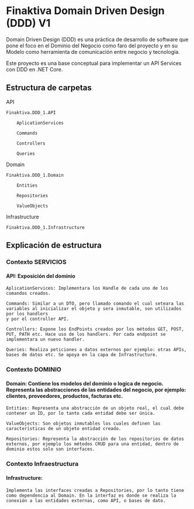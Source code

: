 # Finaktiva Domain Driven Design (DDD) V1

Domain Driven Design (DDD) es una práctica de desarrollo de software que pone el foco en el Dominio del Negocio como faro del proyecto 
y en su Modelo como herramienta de comunicación entre negocio y tecnología.

Este proyecto es una base conceptual para implementar un API Services con DDD en .NET Core.


## Estructura de carpetas

API

	Finaktiva.DDD_1.API

		AplicationServices

		Commands

		Controllers

		Queries

Domain

	Finaktiva.DDD_1.Domain
		
		Entities
		
		Repositories
		
		ValueObjects
	
Infrastructure
	
	Finaktiva.DDD_1.Infrastructure
	
	
## Explicación de estructura

### Contexto SERVICIOS

#### API: Exposición del dominio

	AplicationServices: Implementara los Handle de cada uno de los comandos creados.
	
	Commands: Similar a un DTO, pero llamado comando el cual seteara las variables al inicializar el objeto y sera inmutable, son utilizados por los handlers
	y por el controller API.
	
	Controllers: Expone los EndPoints creados por los métodos GET, POST, PUT, PATH etc. Hace uso de los handlers. Por cada endpoint se implementara un nuevo handler.
	
	Queries: Realiza peticiones a datos externos por ejemplo: otras APIs, bases de datos etc. Se apoya en la capa de Infrastructure.

### Contexto DOMINIO
	
#### Domain: Contiene los modelos del dominio o logica de negocio. Representa las abstracciones de las entidades del negocio, por ejemplo: clientes, proveedores, productos, facturas etc.

	Entities: Representa una abstracción de un objeto real, el cual debe contener un ID, por lo tanto cada entidad debe ser única.
	
	ValueObjects: Son objetos inmutables los cuales definen las características de un objeto entidad creado.
	
	Repositories: Representa la abstracción de los repositorios de datos externos, por ejemplo los métodos CRUD para una entidad, dentro de dominio estos solo son interfaces.

### Contexto Infraestructura
	
#### Infrastructure: 
	
	Implementa las interfaces creadas a Repositories, por lo tanto tiene como dependencia al Domain. En la interfaz es donde se realiza la conexión a las entidades externas, como API, o bases de dato.
	